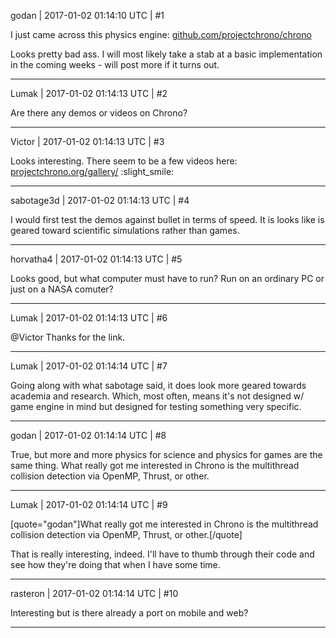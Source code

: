 godan | 2017-01-02 01:14:10 UTC | #1

I just came across this physics engine: [github.com/projectchrono/chrono](https://github.com/projectchrono/chrono)

Looks pretty bad ass. I will most likely take a stab at a basic implementation in the coming weeks - will post more if it turns out.

-------------------------

Lumak | 2017-01-02 01:14:13 UTC | #2

Are there any demos or videos on Chrono?

-------------------------

Victor | 2017-01-02 01:14:13 UTC | #3

Looks interesting. There seem to be a few videos here: [projectchrono.org/gallery/](http://www.projectchrono.org/gallery/) :slight_smile:

-------------------------

sabotage3d | 2017-01-02 01:14:13 UTC | #4

I would first test the demos against bullet in terms of speed. It is looks like is geared toward scientific simulations rather than games.

-------------------------

horvatha4 | 2017-01-02 01:14:13 UTC | #5

Looks good, but what computer must have to run? Run on an ordinary PC or just on a NASA comuter?

-------------------------

Lumak | 2017-01-02 01:14:13 UTC | #6

@Victor
Thanks for the link.

-------------------------

Lumak | 2017-01-02 01:14:14 UTC | #7

Going along with what sabotage said, it does look more geared towards academia and research. Which, most often, means it's not designed w/ game engine in mind but designed for testing something very specific.

-------------------------

godan | 2017-01-02 01:14:14 UTC | #8

True, but more and more physics for science and physics for games are the same thing. What really got me interested in Chrono is the multithread collision detection via OpenMP, Thrust, or other.

-------------------------

Lumak | 2017-01-02 01:14:14 UTC | #9

[quote="godan"]What really got me interested in Chrono is the multithread collision detection via OpenMP, Thrust, or other.[/quote]

That is really interesting, indeed. I'll have to thumb through their code and see how they're doing that when I have some time.

-------------------------

rasteron | 2017-01-02 01:14:14 UTC | #10

Interesting but is there already a port on mobile and web?

-------------------------

